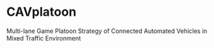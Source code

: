 # CAVplatoon
Multi-lane Game Platoon Strategy of Connected Automated Vehicles in Mixed Traffic Environment

